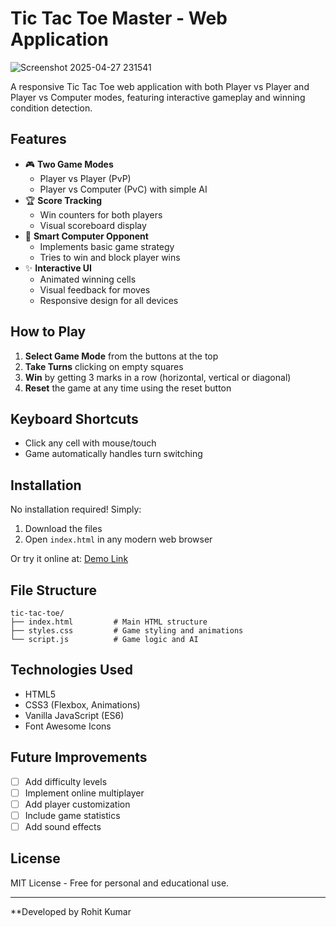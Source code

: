 # Tic Tac Toe Master - Web Application

![Screenshot 2025-04-27 231541](https://github.com/user-attachments/assets/f0d1b593-cc7c-4114-a5ff-547f45cc2e49)


A responsive Tic Tac Toe web application with both Player vs Player and Player vs Computer modes, featuring interactive gameplay and winning condition detection.

## Features

- 🎮 **Two Game Modes**
  - Player vs Player (PvP)
  - Player vs Computer (PvC) with simple AI
- 🏆 **Score Tracking**
  - Win counters for both players
  - Visual scoreboard display
- 🤖 **Smart Computer Opponent**
  - Implements basic game strategy
  - Tries to win and block player wins
- ✨ **Interactive UI**
  - Animated winning cells
  - Visual feedback for moves
  - Responsive design for all devices

## How to Play

1. **Select Game Mode** from the buttons at the top
2. **Take Turns** clicking on empty squares
3. **Win** by getting 3 marks in a row (horizontal, vertical or diagonal)
4. **Reset** the game at any time using the reset button

## Keyboard Shortcuts

- Click any cell with mouse/touch
- Game automatically handles turn switching

## Installation

No installation required! Simply:

1. Download the files
2. Open `index.html` in any modern web browser

Or try it online at: [Demo Link](#)

## File Structure

```
tic-tac-toe/
├── index.html         # Main HTML structure
├── styles.css         # Game styling and animations
└── script.js          # Game logic and AI
```

## Technologies Used

- HTML5
- CSS3 (Flexbox, Animations)
- Vanilla JavaScript (ES6)
- Font Awesome Icons

## Future Improvements

- [ ] Add difficulty levels
- [ ] Implement online multiplayer
- [ ] Add player customization
- [ ] Include game statistics
- [ ] Add sound effects

## License

MIT License - Free for personal and educational use.

---

**Developed by Rohit Kumar  
